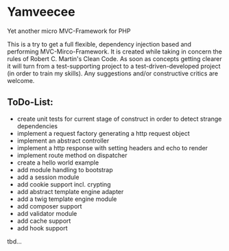 Yamveecee
=========

Yet another micro MVC-Framework for PHP

This is a try to get a full flexible, dependency injection based and performing MVC-Mirco-Framework. It is created while
taking in concern the rules of Robert C. Martin's Clean Code. As soon as concepts getting clearer it will turn from a
test-supporting project to a test-driven-developed project (in order to train my skills).
Any suggestions and/or constructive critics are welcome.

ToDo-List:
----------
- create unit tests for current stage of construct in order to detect strange dependencies
- implement a request factory generating a http request object
- implement an abstract controller
- implement a http response with setting headers and echo to render
- implement route method on dispatcher
- create a hello world example
- add module handling to bootstrap
- add a session module
- add cookie support incl. crypting
- add abstract template engine adapter
- add a twig template engine module
- add composer support
- add validator module
- add cache support
- add hook support

tbd...

